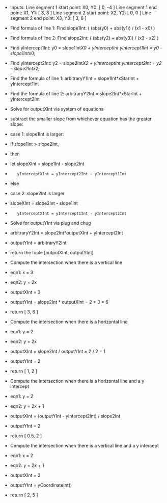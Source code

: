 * Inputs: 
Line segment 1 start point: X0, Y0: [ 0, -4 ]
Line segment 1 end point: X1, Y1: [ 3, 8 ]
Line segment 2 start point: X2, Y2: [ 0, 0 ]
Line segment 2 end point: X3, Y3: [ 3, 6 ]

* Find formula of line 1: 
Find slope1Int: ( (abs(y0) + abs(y1)) / (x1 - x0) ) 

* Find formula of line 2: 
Find slope2Int: ( (abs(y2) + abs(y3)) / (x3 - x2) ) 

* Find yIntercept1Int:
y0 = slope1Int*X0 + yInterceptInt
yIntercept1Int = y0 - slope1Int*x0;

* Find yIntercept2Int:
y2 = slope2Int*X2 + yInterceptInt
yIntercept2Int = y2 - slope2Int*x2;

* Find the formula of line 1:
arbitraryY1Int = slope1Int*xStarInt + yIntercept1Int

* Find the formula of line 2:
arbitraryY2Int = slope2Int*xStarInt + yIntercept2Int

* Solve for outputXInt via system of equations 
* subtract the smaller slope from whichever equation has the greater slope: 
* case 1: slope1Int is larger:
* if slope1Int > slope2Int,
* then 
* let slopeXInt = slope1Int - slope2Int  
*        yInterceptXInt = yIntercept2Int - yIntercept1Int      
* else 
* case 2: slope2Int is larger
* slopeXInt = slope2Int - slope1Int       
*        yInterceptXInt = yIntercept1Int - yIntercept2Int

* Solve for outputYInt via plug and chug
* arbitraryY2Int = slope2Int*outputXInt + yIntercept2Int
* outputYInt = arbitraryY2Int

* return the tuple [outputXInt, outputYInt]

* Compute the intersection when there is a vertical line
* eqn1: x = 3
* eqn2: y = 2x
* outputXInt = 3
* outputYInt = slope2Int * outputXInt = 2 * 3 = 6
* return [ 3, 6 ]


* Compute the intersection when there is a horizontal line 
* eqn1: y = 2
* eqn2: y = 2x
* outputXInt = slope2Int / outputYInt = 2 / 2 = 1
* outputYInt = 2
* return [ 1, 2 ]


* Compute the intersection when there is a horizontal line and a y intercept
* eqn1: y = 2
* eqn2: y = 2x + 1
* outputXInt = (outputYInt - yIntercept2Int) / slope2Int
* outputYInt = 2  
* return [ 0.5, 2 ]


* Compute the intersection when there is a vertical line and a y intercept
* eqn1: x = 2
* eqn2: y = 2x + 1
* outputXInt = 2
* outputYInt = yCoordinateInt()
* return [ 2, 5 ]
